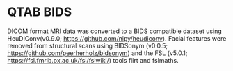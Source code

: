 # QTAB BIDS 

DICOM format MRI data was converted to a BIDS compatible dataset using HeuDiConv(v0.9.0; https://github.com/nipy/heudiconv).
Facial features were removed from structural scans using BIDSonym (v0.0.5; https://github.com/peerherholz/bidsonym) and the FSL (v5.0.1; https://fsl.fmrib.ox.ac.uk/fsl/fslwiki/) tools flirt and fslmaths. 
